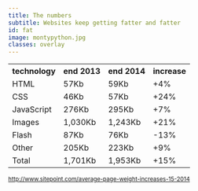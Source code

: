 ```yaml
---
title: The numbers
subtitle: Websites keep getting fatter and fatter
id: fat
image: montypython.jpg
classes: overlay
---
```

<table summary="web page weight">
<tbody>
<tr>
<th>technology</th>
<th>end 2013</th>
<th>end 2014</th>
<th>increase</th>
</tr>
<tr>
<td>HTML</td>
<td>57Kb</td>
<td>59Kb</td>
<td>+4%</td>
</tr>
<tr>
<td>CSS</td>
<td>46Kb</td>
<td>57Kb</td>
<td>+24%</td>
</tr>
<tr>
<td>JavaScript</td>
<td>276Kb</td>
<td>295Kb</td>
<td>+7%</td>
</tr>
<tr>
<td>Images</td>
<td>1,030Kb</td>
<td>1,243Kb</td>
<td>+21%</td>
</tr>
<tr>
<td>Flash</td>
<td>87Kb</td>
<td>76Kb</td>
<td>-13%</td>
</tr>
<tr>
<td>Other</td>
<td>205Kb</td>
<td>223Kb</td>
<td>+9%</td>
</tr>
<tr>
<td>Total</td>
<td>1,701Kb</td>
<td>1,953Kb</td>
<td>+15%</td>
</tr>
</tbody>
</table>

<small><http://www.sitepoint.com/average-page-weight-increases-15-2014></small>
